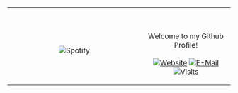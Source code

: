 <table width="100%"> 
  <tr>
  <td width="60%" align="center">
      
&nbsp; <br> ![Spotify](https://novatorem-two-ruby.vercel.app/api/spotify)

  </td>
  <td width=40%">

<br><p align="center"> Welcome to my Github Profile! <br><br>
  [![Website](https://img.shields.io/badge/my%20stuff-website-blue?style=flat-square&logo=github)]()
  [![E-Mail](https://img.shields.io/badge/email-reveal-2a8?style=flat-square&logo=gmail&logoColor=white)](https://mailhide.io/e/OO0HCCzs)
  [![Visits](https://komarev.com/ghpvc/?username=Jonathan-R0&logo=GitHub&label=github%20visits&color=336699&logoColor=white&style=flat-square)](https://github.com/Jonathan-R0)
</p>
  </td>
  </table>

[//]: <> (The `&nbsp;` is to have Aphelion take up more space)
